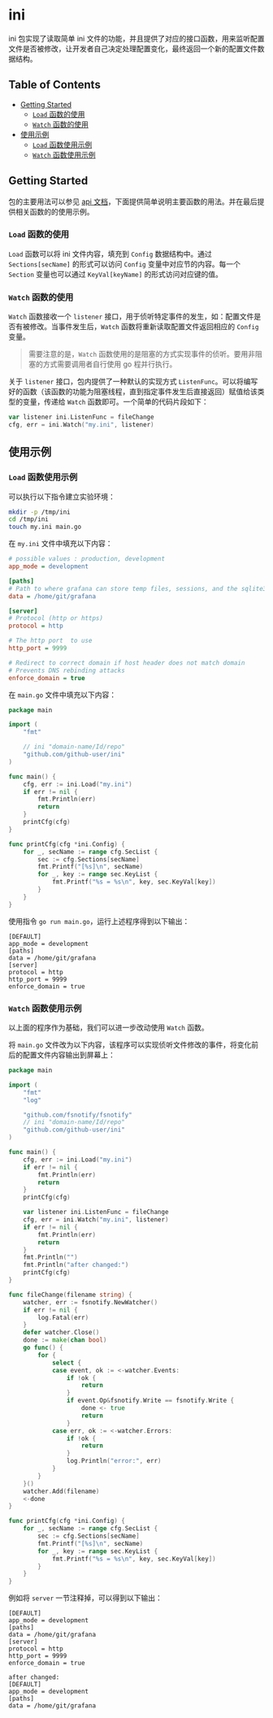 <!-- omit in toc -->
# ini

ini 包实现了读取简单 ini 文件的功能，并且提供了对应的接口函数，用来监听配置文件是否被修改，让开发者自己决定处理配置变化，最终返回一个新的配置文件数据结构。

<!-- omit in toc -->
## Table of Contents

- [Getting Started](#getting-started)
  - [`Load` 函数的使用](#load-函数的使用)
  - [`Watch` 函数的使用](#watch-函数的使用)
- [使用示例](#使用示例)
  - [`Load` 函数使用示例](#load-函数使用示例)
  - [`Watch` 函数使用示例](#watch-函数使用示例)

## Getting Started

包的主要用法可以参见 [api 文档](godoc.html)，下面提供简单说明主要函数的用法。并在最后提供相关函数的的使用示例。

### `Load` 函数的使用

`Load` 函数可以将 ini 文件内容，填充到 `Config` 数据结构中。通过 `Sections[secName]` 的形式可以访问 `Config` 变量中对应节的内容。每一个 `Section` 变量也可以通过 `KeyVal[keyName]` 的形式访问对应键的值。

### `Watch` 函数的使用

`Watch` 函数接收一个 `listener` 接口，用于侦听特定事件的发生，如：配置文件是否有被修改。当事件发生后，`Watch` 函数将重新读取配置文件返回相应的 `Config` 变量。

> 需要注意的是，`Watch` 函数使用的是阻塞的方式实现事件的侦听。要用非阻塞的方式需要调用者自行使用 go 程并行执行。

关于 `listener` 接口，包内提供了一种默认的实现方式 `ListenFunc`。可以将编写好的函数（该函数的功能为阻塞线程，直到指定事件发生后直接返回）赋值给该类型的变量，传递给 `Watch` 函数即可。一个简单的代码片段如下：

```go
var listener ini.ListenFunc = fileChange
cfg, err = ini.Watch("my.ini", listener)
```

## 使用示例

### `Load` 函数使用示例

可以执行以下指令建立实验环境：

```bash
mkdir -p /tmp/ini
cd /tmp/ini
touch my.ini main.go
```

在 `my.ini` 文件中填充以下内容：

```ini
# possible values : production, development
app_mode = development

[paths]
# Path to where grafana can store temp files, sessions, and the sqlite3 db (if that is used)
data = /home/git/grafana

[server]
# Protocol (http or https)
protocol = http

# The http port  to use
http_port = 9999

# Redirect to correct domain if host header does not match domain
# Prevents DNS rebinding attacks
enforce_domain = true
```

在 `main.go` 文件中填充以下内容：

```go
package main

import (
    "fmt"

    // ini "domain-name/Id/repo"
    "github.com/github-user/ini"
)

func main() {
    cfg, err := ini.Load("my.ini")
    if err != nil {
        fmt.Println(err)
        return
    }
    printCfg(cfg)
}

func printCfg(cfg *ini.Config) {
    for _, secName := range cfg.SecList {
        sec := cfg.Sections[secName]
        fmt.Printf("[%s]\n", secName)
        for _, key := range sec.KeyList {
            fmt.Printf("%s = %s\n", key, sec.KeyVal[key])
        }
    }
}
```

使用指令 `go run main.go`，运行上述程序得到以下输出：

```plaintext
[DEFAULT]
app_mode = development
[paths]
data = /home/git/grafana
[server]
protocol = http
http_port = 9999
enforce_domain = true
```

### `Watch` 函数使用示例

以上面的程序作为基础，我们可以进一步改动使用 `Watch` 函数。

将 `main.go` 文件改为以下内容，该程序可以实现侦听文件修改的事件，将变化前后的配置文件内容输出到屏幕上：

```go
package main

import (
    "fmt"
    "log"

    "github.com/fsnotify/fsnotify"
    // ini "domain-name/Id/repo"
    "github.com/github-user/ini"
)

func main() {
    cfg, err := ini.Load("my.ini")
    if err != nil {
        fmt.Println(err)
        return
    }
    printCfg(cfg)

    var listener ini.ListenFunc = fileChange
    cfg, err = ini.Watch("my.ini", listener)
    if err != nil {
        fmt.Println(err)
        return
    }
    fmt.Println("")
    fmt.Println("after changed:")
    printCfg(cfg)
}

func fileChange(filename string) {
    watcher, err := fsnotify.NewWatcher()
    if err != nil {
        log.Fatal(err)
    }
    defer watcher.Close()
    done := make(chan bool)
    go func() {
        for {
            select {
            case event, ok := <-watcher.Events:
                if !ok {
                    return
                }
                if event.Op&fsnotify.Write == fsnotify.Write {
                    done <- true
                    return
                }
            case err, ok := <-watcher.Errors:
                if !ok {
                    return
                }
                log.Println("error:", err)
            }
        }
    }()
    watcher.Add(filename)
    <-done
}

func printCfg(cfg *ini.Config) {
    for _, secName := range cfg.SecList {
        sec := cfg.Sections[secName]
        fmt.Printf("[%s]\n", secName)
        for _, key := range sec.KeyList {
            fmt.Printf("%s = %s\n", key, sec.KeyVal[key])
        }
    }
}
```

例如将 `server` 一节注释掉，可以得到以下输出：

```plaintext
[DEFAULT]
app_mode = development
[paths]
data = /home/git/grafana
[server]
protocol = http
http_port = 9999
enforce_domain = true

after changed:
[DEFAULT]
app_mode = development
[paths]
data = /home/git/grafana
```
